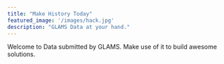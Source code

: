 ```yaml
---
title: "Make History Today"
featured_image: '/images/hack.jpg'
description: "GLAMS Data at your hand."
---
```


Welcome to Data submitted by GLAMS. Make use of it to build awesome solutions.
